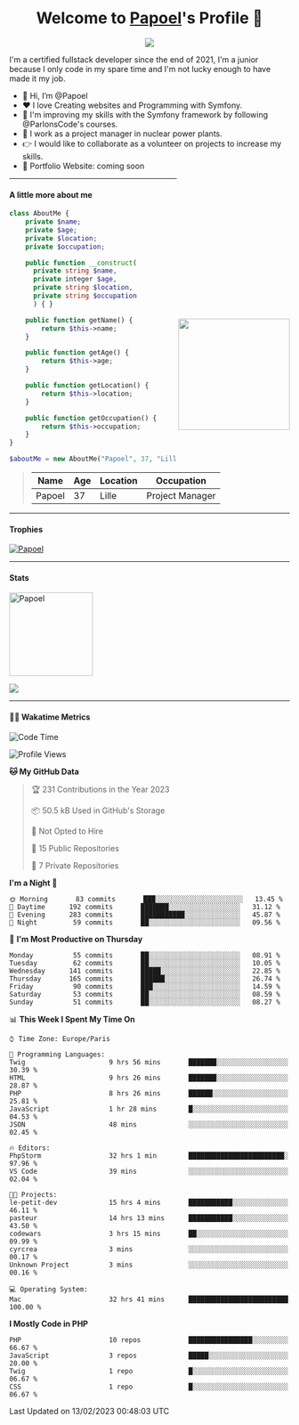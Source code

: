 <p align="center">
  <h1 align="center">Welcome to <a href="https://github.com/Papoel">Papoel</a>'s Profile 👋</h1>
</p>
<p align="center">
  <a align="center" href="https://github.com/DenverCoder1/readme-typing-svg"><img src="https://readme-typing-svg.herokuapp.com?&font=IBM+Plex+Sans&color=F72EE2&size=25&lines=Welcome+to+my+GitHub+Profile!;I'm+a+Junior+.+.+.;I'm+a+backend+developer;I'm+a+in+love+with+Symfony" /></a>
</p>
<p>I'm a certified fullstack developer since the end of 2021, I'm a junior because I only code in my spare time and I'm not lucky enough to have made it my job.
</p>

<div>
  <ul align="left">
    <li>👋 Hi, I’m @Papoel</li>
    <li>❤️ I love Creating websites and Programming with Symfony.</li>
    <li>🌱 I'm improving my skills with the Symfony framework by following @ParlonsCode's courses.</li>
    <li>💼 I work as a project manager in nuclear power plants.</li>
    <li>👉 I would like to collaborate as a volunteer on projects to increase my skills.</li>
    <li>🧐 Portfolio Website: coming soon</li>
  </ul>

<img align="right" style="width:200px; margin-top:50%; display:block;" src="https://media.giphy.com/media/M9gbBd9nbDrOTu1Mqx/giphy.gif">
</div>

---
#### A little more about me
```php
class AboutMe {
    private $name;
    private $age;
    private $location;
    private $occupation;

    public function __construct(
      private string $name, 
      private integer $age, 
      private string $location, 
      private string $occupation
      ) { }

    public function getName() {
        return $this->name;
    }

    public function getAge() {
        return $this->age;
    }

    public function getLocation() {
        return $this->location;
    }

    public function getOccupation() {
        return $this->occupation;
    }
}

$aboutMe = new AboutMe("Papoel", 37, "Lille", "Project Manager");
```
>| Name     | Age | Location   | Occupation     |
>|----------|-----|------------|----------------|
>| Papoel   | 37  | Lille      | Project Manager|

---
#### Trophies

<p align="left">
  <a href="https://github.com/Papoel/github-profile-trophy">
    <img src="https://github-profile-trophy.vercel.app/?username=Papoel&row=2&column=6&theme=onedark&column=8&no-frame=false&no-bg=false" 
         alt="Papoel">
  </a>
</p>

---
#### Stats
<p align="left">
  <img align="center" height="150em" src="https://github-readme-streak-stats.herokuapp.com/?user=Papoel&theme=onedark" alt="Papoel" />
</p>

<p>
<!-- GitHub Stats -->
<picture>
  <source 
    srcset="https://github-readme-stats.vercel.app/api?username=papoel&show_icons=true&theme=dark"
    media="(prefers-color-scheme: dark)"
  />
  <source
    srcset="https://github-readme-stats.vercel.app/api?username=papoel&show_icons=true"
    media="(prefers-color-scheme: light), (prefers-color-scheme: no-preference)"
  />
  <img src="https://github-readme-stats.vercel.app/api?username=papoel&show_icons=true" />
</picture>
</p>

----
####  🧑‍💻 Wakatime Metrics
<!--START_SECTION:waka-->
![Code Time](http://img.shields.io/badge/Code%20Time-3%2C065%20hrs%2051%20mins-blue)

![Profile Views](http://img.shields.io/badge/Profile%20Views-0-blue)

**🐱 My GitHub Data** 

> 🏆 231 Contributions in the Year 2023
 > 
> 📦 50.5 kB Used in GitHub's Storage 
 > 
> 🚫 Not Opted to Hire
 > 
> 📜 15 Public Repositories 
 > 
> 🔑 7 Private Repositories  
 > 
**I'm a Night 🦉** 

```text
🌞 Morning       83 commits       ███░░░░░░░░░░░░░░░░░░░░░░   13.45 % 
🌆 Daytime      192 commits       ███████░░░░░░░░░░░░░░░░░░   31.12 % 
🌃 Evening      283 commits       ███████████░░░░░░░░░░░░░░   45.87 % 
🌙 Night         59 commits       ██░░░░░░░░░░░░░░░░░░░░░░░   09.56 % 

```
📅 **I'm Most Productive on Thursday** 

```text
Monday          55 commits       ██░░░░░░░░░░░░░░░░░░░░░░░   08.91 % 
Tuesday         62 commits       ██░░░░░░░░░░░░░░░░░░░░░░░   10.05 % 
Wednesday      141 commits       █████░░░░░░░░░░░░░░░░░░░░   22.85 % 
Thursday       165 commits       ██████░░░░░░░░░░░░░░░░░░░   26.74 % 
Friday          90 commits       ███░░░░░░░░░░░░░░░░░░░░░░   14.59 % 
Saturday        53 commits       ██░░░░░░░░░░░░░░░░░░░░░░░   08.59 % 
Sunday          51 commits       ██░░░░░░░░░░░░░░░░░░░░░░░   08.27 % 

```


📊 **This Week I Spent My Time On** 

```text
⌚︎ Time Zone: Europe/Paris

💬 Programming Languages: 
Twig                     9 hrs 56 mins       ███████░░░░░░░░░░░░░░░░░░   30.39 % 
HTML                     9 hrs 26 mins       ███████░░░░░░░░░░░░░░░░░░   28.87 % 
PHP                      8 hrs 26 mins       ██████░░░░░░░░░░░░░░░░░░░   25.81 % 
JavaScript               1 hr 28 mins        █░░░░░░░░░░░░░░░░░░░░░░░░   04.53 % 
JSON                     48 mins             ░░░░░░░░░░░░░░░░░░░░░░░░░   02.45 % 

🔥 Editors: 
PhpStorm                 32 hrs 1 min        ████████████████████████░   97.96 % 
VS Code                  39 mins             ░░░░░░░░░░░░░░░░░░░░░░░░░   02.04 % 

🐱‍💻 Projects: 
le-petit-dev             15 hrs 4 mins       ███████████░░░░░░░░░░░░░░   46.11 % 
pasteur                  14 hrs 13 mins      ███████████░░░░░░░░░░░░░░   43.50 % 
codewars                 3 hrs 15 mins       ██░░░░░░░░░░░░░░░░░░░░░░░   09.99 % 
cyrcrea                  3 mins              ░░░░░░░░░░░░░░░░░░░░░░░░░   00.17 % 
Unknown Project          3 mins              ░░░░░░░░░░░░░░░░░░░░░░░░░   00.16 % 

💻 Operating System: 
Mac                      32 hrs 41 mins      █████████████████████████   100.00 % 

```

**I Mostly Code in PHP** 

```text
PHP                      10 repos            ████████████████░░░░░░░░░   66.67 % 
JavaScript               3 repos             █████░░░░░░░░░░░░░░░░░░░░   20.00 % 
Twig                     1 repo              █░░░░░░░░░░░░░░░░░░░░░░░░   06.67 % 
CSS                      1 repo              █░░░░░░░░░░░░░░░░░░░░░░░░   06.67 % 

```



 Last Updated on 13/02/2023 00:48:03 UTC
<!--END_SECTION:waka-->

